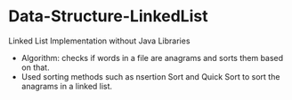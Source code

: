 # Data-Structure-LinkedList

Linked List Implementation without Java Libraries

  - Algorithm: checks if words in a file are anagrams and sorts them based on that.
  - Used sorting methods such as nsertion Sort and Quick Sort to sort the anagrams in a linked list.
